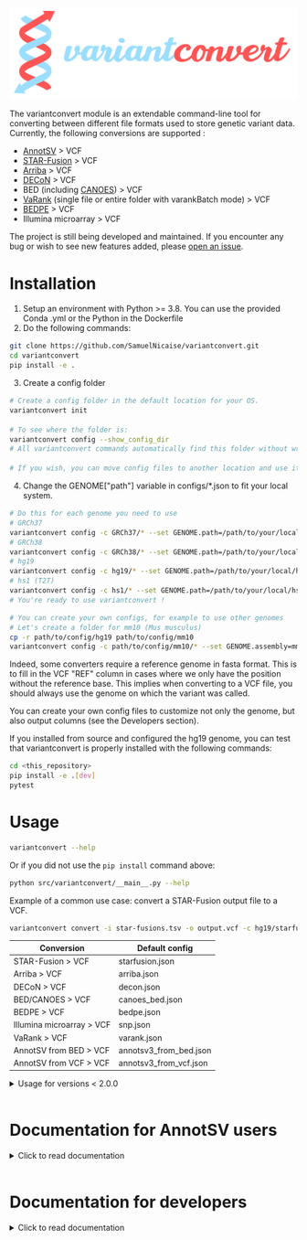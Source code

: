 <img src="https://raw.githubusercontent.com/SamuelNicaise/variantconvert/master/images/variantconvert_large.png" alt="variantconvert logo"/>

The variantconvert module is an extendable command-line tool for converting between different file formats used to store genetic variant data. Currently, the following conversions are supported :

- [AnnotSV](https://lbgi.fr/AnnotSV/) > VCF
- [STAR-Fusion](https://github.com/STAR-Fusion/STAR-Fusion) > VCF
- [Arriba](https://github.com/suhrig/arriba/) > VCF
- [DECoN](https://github.com/RahmanTeam/DECoN) > VCF
- BED (including [CANOES](https://github.com/bioinfo-chru-strasbourg/STARK-modules/tree/master/services/structuralvariation/canoes)) > VCF
- [VaRank](https://www.lbgi.fr/VaRank/) (single file or entire folder with varankBatch mode) > VCF
- [BEDPE](https://bedtools.readthedocs.io/en/latest/content/general-usage.html#bedpe-format) > VCF
- Illumina microarray > VCF

The project is still being developed and maintained. If you encounter any bug or wish to see new features added, please [open an issue](https://github.com/SamuelNicaise/variantconvert/issues).

# Installation

1) Setup an environment with Python >= 3.8. You can use the provided Conda .yml or the Python in the Dockerfile
2) Do the following commands:

```bash
git clone https://github.com/SamuelNicaise/variantconvert.git
cd variantconvert
pip install -e .
```

3) Create a config folder

```bash
# Create a config folder in the default location for your OS.  
variantconvert init

# To see where the folder is: 
variantconvert config --show_config_dir
# All variantconvert commands automatically find this folder without writing the full path (see example in step 4). 

# If you wish, you can move config files to another location and use it instead. 
```

4) Change the GENOME["path"] variable in configs/*.json to fit your local system.

```bash
# Do this for each genome you need to use
# GRCh37
variantconvert config -c GRCh37/* --set GENOME.path=/path/to/your/local/GRCh37.fa --fill_genome_header
# GRCh38
variantconvert config -c GRCh38/* --set GENOME.path=/path/to/your/local/GRCh38.fa --fill_genome_header
# hg19
variantconvert config -c hg19/* --set GENOME.path=/path/to/your/local/hg19.fa --fill_genome_header
# hs1 (T2T)
variantconvert config -c hs1/* --set GENOME.path=/path/to/your/local/hs1.fa --fill_genome_header
# You're ready to use variantconvert !
```

```bash
# You can create your own configs, for example to use other genomes
# Let's create a folder for mm10 (Mus musculus)
cp -r path/to/config/hg19 path/to/config/mm10
variantconvert config -c path/to/config/mm10/* --set GENOME.assembly=mm10 GENOME.path=/path/to/mm10.fa --fill_genome_header
```

Indeed, some converters require a reference genome in fasta format. This is to fill in the VCF "REF" column in cases where we only have the position without the reference base. This implies when converting to a VCF file, you should always use the genome on which the variant was called.

You can create your own config files to customize not only the genome, but also output columns (see the Developers section).

If you installed from source and configured the hg19 genome, you can test that variantconvert is properly installed with the following commands:

```bash
cd <this_repository>
pip install -e .[dev]
pytest
```

# Usage

```bash
variantconvert --help 
```

Or if you did not use the `pip install` command above:

```bash
python src/variantconvert/__main__.py --help
```

Example of a common use case: convert a STAR-Fusion output file to a VCF.

```bash
variantconvert convert -i star-fusions.tsv -o output.vcf -c hg19/starfusion.json
```

<center>

| Conversion  | Default config |
|---|---|
| STAR-Fusion > VCF | starfusion.json  |
| Arriba > VCF | arriba.json  |
| DECoN > VCF | decon.json  |
| BED/CANOES > VCF | canoes_bed.json  |
| BEDPE > VCF | bedpe.json  |
| Illumina microarray > VCF | snp.json  |
|  VaRank > VCF |  varank.json |
|  AnnotSV from BED > VCF | annotsv3_from_bed.json  |
| AnnotSV from VCF > VCF | annotsv3_from_vcf.json  |

</center>

<details>
  <summary>Usage for versions < 2.0.0</summary>

In older versions, input and output format also had to be specified in command line args. Today this is included in config files.

Example of a common use case: convert a STAR-Fusion output file to a VCF.

```txt
variantconvert convert -i star-fusions.tsv -o output.vcf -fi breakpoints -fo vcf -c hg19/starfusion.json
```

<center>

| Conversion  | -fi  (input format) | -fo (output format) | Default config  |
|---|---|---|---|
| STAR-Fusion > VCF  | breakpoints  | vcf  | starfusion.json  |
| Arriba > VCF  | breakpoints  | vcf  | arriba.json  |
| DECoN > VCF  | tsv  | vcf  | decon.json  |
| BED/CANOES > VCF  | tsv  | vcf  | canoes_bed.json  |
| BEDPE > VCF  | bedpe  | vcf  | bedpe.json  |
| Illumina microarray > VCF  | snp  | vcf  | snp.json  |
|  VaRank > VCF | varank  | vcf  |  varank.json |
|  AnnotSV from BED > VCF | annotsv  | vcf  | annotsv3_from_bed.json  |
| AnnotSV from VCF > VCF  | annotsv  | vcf  | annotsv3_from_vcf.json  |

</center>

</details>

<br/>

# Documentation for AnnotSV users

<details>
  <summary>Click to read documentation</summary>

### Creation of a VCF output file format with AnnotSV

To convert the output format from tsv to VCF, AnnotSV relies on the variantconvert tool.s

The variantconvert module distributed with AnnotSV can be used by setting the `-vcf` option to 1 in the AnnotSV command line.

### Requirements in the AnnotSV command line

Different AnnotSV options are required to access to a VCF output:

- From a "BED" or a "VCF" SV input file:
  - The user needs to define the `-SVinputInfo` option to 1 (to report in the tsv output file the 'ID', 'QUAL', 'FILTER'... fields).
- From a "BED" SV input file:
  - The user needs to define the `-svtBEDcol` option (to report the SV type)
  - The `-samplesidBEDcol` option is highly recommended to use (else, the sample colum will be named "NA" (Non Attributed))  

### Method

Each SV from an AnnotSV tsv file is represented with 2 types of lines:

- An annotation on the "full" length of the SV. Every SV are reported, even those not covering a gene.
- An annotation of the SV "split" by gene. This type of annotation gives an opportunity to focus on each gene overlapped by the SV. Thus, when a SV spans over several genes, the output will contain as many annotations lines as genes covered.

#### Example of a duplication overlapping 2 genes (1 full line + 2 split lines in the tsv)

|AnnotSV_ID|SV_chrom|SV_start|SV_end|SV_length|Variant_type|Annotation_mode|Gene_name|DDD_HI_percent|
|---|---|---|---|---|---|---|---|---|
|10_46976157_47590995_1|10|46976157|47590995|614838|DUP|full|AGAP9;ANTXRLP1|91.07|
|10_46976157_47590995_1|10|46976157|47590995|614838|DUP|split|AGAP9|88.1|
|10_46976157_47590995_1|10|46976157|47590995|614838|DUP|split|ANTXRLP1| |

In the converted VCF, each SV is represented with only 1 line by default (mode: "combined" in JSON config). All the annotations (full & split) are reported in the INFO field.
For one SV, all values from a same tsv output column are merged as lists separated by ",". Consequently, all "," in annotations are replaced with "|". If all values (full and all split lines) are identical, they are merged as one.

The tsv output columns are represented in the VCF in this way:
```txt
#mode=combined
#CHROM	POS	REF	ALT	INFO
chr10	46976157	G	<DUP>	AnnotSV_ID=10_46976157_47590995_1;SV_start=46976157;END=47590995;SVLEN=614838;Annotation_mode=full,split,split;Gene_name=AGAP9|ANTXRLP1,AGAP9,ANTXRLP1;DDD_HI_percent=91.07,88.1,.
```

Warning: the AnnotSV > VCF converter uses VCF 4.2 specification, so spaces are replaced with an "_" in the output VCF.

#### Alternative modes

If using lists is complex for your downstream analysis, other conversion modes are available. Instead of combining all full and split annotations, they can be each represented on one line (mode: full&split), or only "full" annotation can be kept (mode: full). Conversion mode can be changed in the JSON config.

```bash
#switch to "full" mode (only full annotations, one line per variant)
variantconvert config -c hg19/* --set GENERAL.mode=full
#switch to "full&split" mode (full and split annotations on separated lines). Use quotes as shown below if using bash because of the '&' character.
variantconvert config -c hg19/* --set 'GENERAL.mode=full&split'
#switch back to default "combined" mode (full and split annotations combined into one line per variant)
variantconvert config -c hg19/* --set GENERAL.mode=combined
```

### GT warning

If the GT is not given in input, the GT is set to "1/." (using the variantconvert distributed by AnnotSV) or "0/1" (using the github variantconvert) for each SV in the VCF output file. Indeed, the considered SV has been called on at least one allele, but we don’t know the status of the second allele. In any case, the user can change this default value in the variantconvert config files.
</details>

<br/>

# Documentation for developers

<details>
  <summary>Click to read documentation</summary>

## Adding new conversion formats

An intended goal of the project is to make it easy to add new formats to the conversion possibilities.

Each conversion is described by a JSON config file with the following sections:

- [GENERAL]
  - `input_format` and `output_format`: Determine which converter module will be returned by ConverterFactory
  - `skip_rows`: how many rows to skip before column indexes
  - `unique_variant_id`: A list of columns that are needed to uniquely identify a variant. Important for input files where a same variant can be on multiple lines.

- [VCF_COLUMNS] maps input TSV columns to their corresponding VCF fields.
  - Add or remove INFO fields at will to customize your output
  - When the equivalence is more complex than 1 input column = 1 VCF field ; you can create advanced HELPER_FUNCTION (explained below).

- [COLUMNS_DESCRIPTION]
  - Describes the input tsv columns to write the output VCF header. Column types can be inferred but it is usually safer to define them.

## HELPER_FUNCTION

They're defined in variantconvert/helpers and called in your converter's config .json file.

### To call a HELPER_FUNCTION

Use the following syntax in your .json:

```bash
<vcf_field>: ["HELPER_FUNCTION", <function_name>, <tsv column 1>, <tsv column 2>...] 
# where tsv columns are the TSV fields sent as function input 
```

### To define a HELPER_FUNCTION

1. In HelperFunctions.\_\_init\_\_() , add *<function_name>* to the self.dispatcher dictionary
2. Add a new method in HelperFunctions class named as *<function_name>*, taking as parameters *<tsv column 1>, <tsv column 2>*... in the same order. Then you can use the full power of Python to do any data transformation you wish.

## If customizing a config file is not enough

variantconvert relies on Converter classes that are called by a ConverterFactory depending on the --inputFormat and --outputFormat parameters (in config file if version >= 2.0.0)

You can create new Converter classes that will apply different transformations than the existing ones in variantconvert/converters/

They should inherit from the AbstractConverter class and be listed in the ConverterFactory class. That will make them automatically accessible from the command line.
</details>

